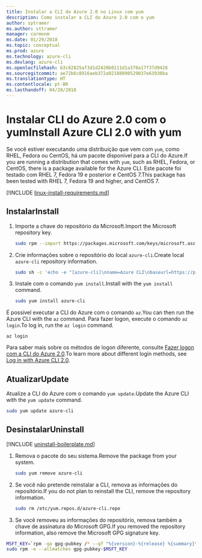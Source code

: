 ```yaml
---
title: Instalar a CLI do Azure 2.0 no Linux com yum
description: Como instalar a CLI do Azure 2.0 com o yum
author: sptramer
ms.author: sttramer
manager: carmonm
ms.date: 01/29/2018
ms.topic: conceptual
ms.prod: azure
ms.technology: azure-cli
ms.devlang: azure-cli
ms.openlocfilehash: b3c82825af3d1d2420b0111d1a370a17f37d9426
ms.sourcegitcommit: ae72b6c8916aeb372a92188090529037e63930ba
ms.translationtype: HT
ms.contentlocale: pt-BR
ms.lasthandoff: 04/28/2018
---
```

# <a name="install-azure-cli-20-with-yum"></a><span data-ttu-id="23443-103">Instalar CLI do Azure 2.0 com o yum</span><span class="sxs-lookup"><span data-stu-id="23443-103">Install Azure CLI 2.0 with yum</span></span>

<span data-ttu-id="23443-104">Se você estiver executando uma distribuição que vem com `yum`, como RHEL, Fedora ou CentOS, há um pacote disponível para a CLI do Azure.</span><span class="sxs-lookup"><span data-stu-id="23443-104">If you are running a distribution that comes with `yum`, such as RHEL, Fedora, or CentOS, there is a package available for the Azure CLI.</span></span> <span data-ttu-id="23443-105">Este pacote foi testado com RHEL 7, Fedora 19 e posterior e CentOS 7.</span><span class="sxs-lookup"><span data-stu-id="23443-105">This package has been tested with RHEL 7, Fedora 19 and higher, and CentOS 7.</span></span>

[!INCLUDE [linux-install-requirements.md](includes/linux-install-requirements.md)]

## <a name="install"></a><span data-ttu-id="23443-106">Instalar</span><span class="sxs-lookup"><span data-stu-id="23443-106">Install</span></span>

1. <span data-ttu-id="23443-107">Importe a chave do repositório da Microsoft.</span><span class="sxs-lookup"><span data-stu-id="23443-107">Import the Microsoft repository key.</span></span>

   ```bash
   sudo rpm --import https://packages.microsoft.com/keys/microsoft.asc
   ```

2. <span data-ttu-id="23443-108">Crie informações sobre o repositório do local `azure-cli`.</span><span class="sxs-lookup"><span data-stu-id="23443-108">Create local `azure-cli` repository information.</span></span>

   ```bash
   sudo sh -c 'echo -e "[azure-cli]\nname=Azure CLI\nbaseurl=https://packages.microsoft.com/yumrepos/azure-cli\nenabled=1\ngpgcheck=1\ngpgkey=https://packages.microsoft.com/keys/microsoft.asc" > /etc/yum.repos.d/azure-cli.repo'
   ```

3. <span data-ttu-id="23443-109">Instale com o comando `yum install`.</span><span class="sxs-lookup"><span data-stu-id="23443-109">Install with the `yum install` command.</span></span> 

   ```bash
   sudo yum install azure-cli
   ```

<span data-ttu-id="23443-110">É possível executar a CLI do Azure com o comando `az`.</span><span class="sxs-lookup"><span data-stu-id="23443-110">You can then run the Azure CLI with the `az` command.</span></span> <span data-ttu-id="23443-111">Para fazer logon, execute o comando `az login`.</span><span class="sxs-lookup"><span data-stu-id="23443-111">To log in, run the `az login` command.</span></span>

```azurecli
az login
```

<span data-ttu-id="23443-112">Para saber mais sobre os métodos de logon diferente, consulte [Fazer logon com a CLI do Azure 2.0](authenticate-azure-cli.md).</span><span class="sxs-lookup"><span data-stu-id="23443-112">To learn more about different login methods, see [Log in with Azure CLI 2.0](authenticate-azure-cli.md).</span></span>

## <a name="update"></a><span data-ttu-id="23443-113">Atualizar</span><span class="sxs-lookup"><span data-stu-id="23443-113">Update</span></span>

<span data-ttu-id="23443-114">Atualize a CLI do Azure com o comando `yum update`.</span><span class="sxs-lookup"><span data-stu-id="23443-114">Update the Azure CLI with the `yum update` command.</span></span>

```bash
sudo yum update azure-cli
```

## <a name="uninstall"></a><span data-ttu-id="23443-115">Desinstalar</span><span class="sxs-lookup"><span data-stu-id="23443-115">Uninstall</span></span>

[!INCLUDE [uninstall-boilerplate.md](includes/uninstall-boilerplate.md)]

1. <span data-ttu-id="23443-116">Remova o pacote do seu sistema.</span><span class="sxs-lookup"><span data-stu-id="23443-116">Remove the package from your system.</span></span>

   ```bash
   sudo yum remove azure-cli
   ```

2. <span data-ttu-id="23443-117">Se você não pretende reinstalar a CLI, remova as informações do repositório.</span><span class="sxs-lookup"><span data-stu-id="23443-117">If you do not plan to reinstall the CLI, remove the repository information.</span></span>

   ```bash
   sudo rm /etc/yum.repos.d/azure-cli.repo
   ```

3. <span data-ttu-id="23443-118">Se você removeu as informações do repositório, remova também a chave de assinatura do Microsoft GPG.</span><span class="sxs-lookup"><span data-stu-id="23443-118">If you removed the repository information, also remove the Microsoft GPG signature key.</span></span>

  ```bash
  MSFT_KEY=`rpm -qa gpg-pubkey /* --qf "%{version}-%{release} %{summary}\n" | grep Microsoft | awk '{print $1}'`
  sudo rpm -e --allmatches gpg-pubkey-$MSFT_KEY
  ```
